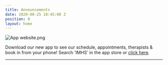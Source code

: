 ```yaml
---
title: Announcements
date: 2020-08-25 18:45:00 Z
position: 0
layout: home
---
```


![App website.png](/uploads/App%20website.png)

Download our new app to see our schedule, appointments, therapists & book in from your phone! Search 'IMHS' in the app store or [click here](https://apps.apple.com/us/app/ipswich-massage-herbal-spa/id1573438798).

-------------